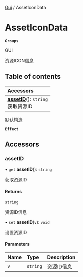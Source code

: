 [Gui](../groups/Gui.Gui.md) / AssetIconData

# AssetIconData <Badge type="tip" text="Class" /> <Score text="AssetIconData" />

**`Groups`**

GUI

资源ICON信息

## Table of contents

| Accessors |
| :-----|
| **[assetID](UI.AssetIconData.md#assetid)**(): `string` <br> 获取资源ID|

默认构造

**`Effect`**


## Accessors

### assetID <Score text="assetID" /> 

• `get` **assetID**(): `string` <Badge type="tip" text="client" />

获取资源ID


#### Returns

`string`

资源ID信息

• `set` **assetID**(`v`): `void` <Badge type="tip" text="client" />

设置资源ID


#### Parameters

| Name | Type | Description |
| :------ | :------ | :------ |
| `v` | `string` | 资源ID信息 |

